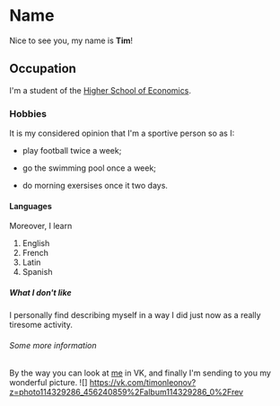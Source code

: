 # Name
Nice to see you, my name is **Tim**!
## Occupation 
I'm a student of the [Higher School of Economics](https://www.hse.ru/en/). 
### Hobbies
It is my considered opinion that I'm a sportive person so as I:
   - play football twice a week;
   + go the swimming pool once a week;
   - do morning exersises once it two days.
#### Languages   
Moreover, I learn
   1. English
   2. French
   3. Latin
   4. Spanish
##### What I don't like 
I personally find describing myself in a way I did just now as a really tiresome activity.
###### Some more information 
By the way you can look at [me](https://vk.com/timonleonov) in VK, and finally I'm sending to you my wonderful picture.
![] https://vk.com/timonleonov?z=photo114329286_456240859%2Falbum114329286_0%2Frev
